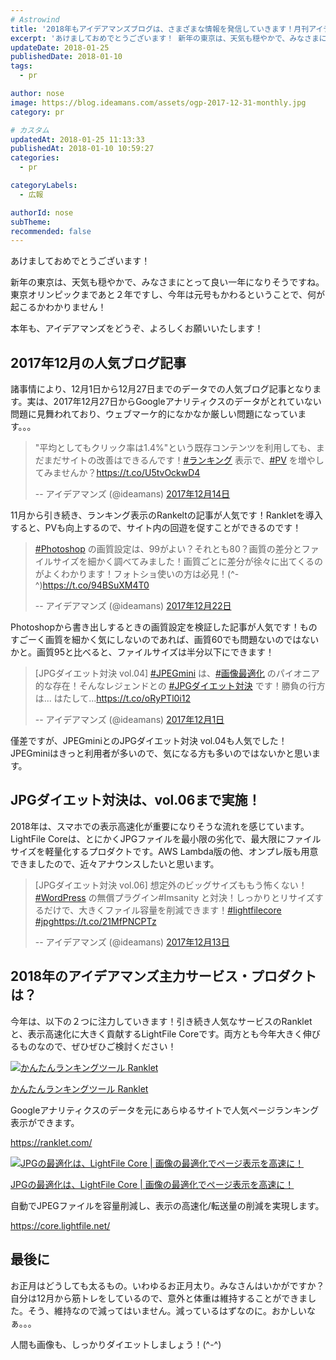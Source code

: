 ```yaml
---
# Astrowind
title: '2018年もアイデアマンズブログは、さまざまな情報を発信していきます！月刊アイデアマンズブログ 2017年12月の人気ブログ記事はこれだ！'
excerpt: 'あけましておめでとうございます！ 新年の東京は、天気も穏やかで、みなさまにとって...'
updateDate: 2018-01-25
publishedDate: 2018-01-10
tags: 
  - pr

author: nose
image: https://blog.ideamans.com/assets/ogp-2017-12-31-monthly.jpg
category: pr

# カスタム
updatedAt: 2018-01-25 11:13:33
publishedAt: 2018-01-10 10:59:27
categories: 
  - pr

categoryLabels: 
  - 広報

authorId: nose
subTheme: 
recommended: false
---
```


<p>あけましておめでとうございます！</p>
<p>新年の東京は、天気も穏やかで、みなさまにとって良い一年になりそうですね。東京オリンピックまであと２年ですし、今年は元号もかわるということで、何が起こるかわかりません！</p>
<p>本年も、アイデアマンズをどうぞ、よろしくお願いいたします！</p>
<p> </p>
<h2>2017年12月の人気ブログ記事</h2>
<p>諸事情により、12月1日から12月27日までのデータでの人気ブログ記事となります。実は、2017年12月27日からGoogleアナリティクスのデータがとれていない問題に見舞われており、ウェブマーケ的になかなか厳しい問題になっています。。。</p>
<blockquote class="twitter-tweet" data-lang="ja">
<p dir="ltr" lang="ja">"平均としてもクリック率は1.4%"という既存コンテンツを利用しても、まだまだサイトの改善はできるんです！<a href="https://twitter.com/hashtag/%E3%83%A9%E3%83%B3%E3%82%AD%E3%83%B3%E3%82%B0?src=hash&amp;ref_src=twsrc%5Etfw">#ランキング</a> 表示で、<a href="https://twitter.com/hashtag/PV?src=hash&amp;ref_src=twsrc%5Etfw">#PV</a> を増やしてみませんか？<a href="https://t.co/U5tvOckwD4">https://t.co/U5tvOckwD4</a></p>
-- アイデアマンズ (@ideamans) <a href="https://twitter.com/ideamans/status/941101741084430337?ref_src=twsrc%5Etfw">2017年12月14日</a></blockquote>
<script async="" src="https://platform.twitter.com/widgets.js" charset="utf-8" type="text/javascript"></script>
<p>11月から引き続き、ランキング表示のRankeltの記事が人気です！Rankletを導入すると、PVも向上するので、サイト内の回遊を促すことができるのです！</p>
<blockquote class="twitter-tweet" data-lang="ja">
<p dir="ltr" lang="ja"><a href="https://twitter.com/hashtag/Photoshop?src=hash&amp;ref_src=twsrc%5Etfw">#Photoshop</a> の画質設定は、99がよい？それとも80？画質の差分とファイルサイズを細かく調べてみました！画質ごとに差分が徐々に出てくるのがよくわかります！フォトショ使いの方は必見！(^-^)<a href="https://t.co/94BSuXM4T0">https://t.co/94BSuXM4T0</a></p>
-- アイデアマンズ (@ideamans) <a href="https://twitter.com/ideamans/status/944102053940523008?ref_src=twsrc%5Etfw">2017年12月22日</a></blockquote>
<script async="" src="https://platform.twitter.com/widgets.js" charset="utf-8" type="text/javascript"></script>
<p>Photoshopから書き出しするときの画質設定を検証した記事が人気です！ものすごーく画質を細かく気にしないのであれば、画質60でも問題ないのではないかと。画質95と比べると、ファイルサイズは半分以下にできます！</p>
<blockquote class="twitter-tweet" data-lang="ja">
<p dir="ltr" lang="ja">[JPGダイエット対決 vol.04] <a href="https://twitter.com/hashtag/JPEGmini?src=hash&amp;ref_src=twsrc%5Etfw">#JPEGmini</a> は、<a href="https://twitter.com/hashtag/%E7%94%BB%E5%83%8F%E6%9C%80%E9%81%A9%E5%8C%96?src=hash&amp;ref_src=twsrc%5Etfw">#画像最適化</a> のパイオニア的な存在！そんなレジェンドとの <a href="https://twitter.com/hashtag/JPG%E3%83%80%E3%82%A4%E3%82%A8%E3%83%83%E3%83%88%E5%AF%BE%E6%B1%BA?src=hash&amp;ref_src=twsrc%5Etfw">#JPGダイエット対決</a> です！勝負の行方は... はたして...<a href="https://t.co/oRyPTl0i12">https://t.co/oRyPTl0i12</a></p>
-- アイデアマンズ (@ideamans) <a href="https://twitter.com/ideamans/status/936424272591015936?ref_src=twsrc%5Etfw">2017年12月1日</a></blockquote>
<script async="" src="https://platform.twitter.com/widgets.js" charset="utf-8" type="text/javascript"></script>
<p>僅差ですが、JPEGminiとのJPGダイエット対決 vol.04も人気でした！JPEGminiはきっと利用者が多いので、気になる方も多いのではないかと思います。</p>
<p> </p>
<h2>JPGダイエット対決は、vol.06まで実施！</h2>
<p>2018年は、スマホでの表示高速化が重要になりそうな流れを感じています。LightFile Coreは、とにかくJPGファイルを最小限の劣化で、最大限にファイルサイズを軽量化するプロダクトです。AWS Lambda版の他、オンプレ版も用意できましたので、近々アナウンスしたいと思います。</p>
<blockquote class="twitter-tweet" data-lang="ja">
<p dir="ltr" lang="ja">[JPGダイエット対決 vol.06] 想定外のビッグサイズももう怖くない！<a href="https://twitter.com/hashtag/WordPress?src=hash&amp;ref_src=twsrc%5Etfw">#WordPress</a> の無償プラグイン#Imsanity と対決！しっかりとリサイズするだけで、大きくファイル容量を削減できます！<a href="https://twitter.com/hashtag/lightfilecore?src=hash&amp;ref_src=twsrc%5Etfw">#lightfilecore</a> <a href="https://twitter.com/hashtag/jpg?src=hash&amp;ref_src=twsrc%5Etfw">#jpg</a><a href="https://t.co/21MfPNCPTz">https://t.co/21MfPNCPTz</a></p>
-- アイデアマンズ (@ideamans) <a href="https://twitter.com/ideamans/status/940767911748218880?ref_src=twsrc%5Etfw">2017年12月13日</a></blockquote>
<script async="" src="https://platform.twitter.com/widgets.js" charset="utf-8" type="text/javascript"></script>
<p> </p>
<h2>2018年のアイデアマンズ主力サービス・プロダクトは？</h2>
<p>今年は、以下の２つに注力していきます！引き続き人気なサービスのRankletと、表示高速化に大きく貢献するLightFile Coreです。両方とも今年大きく伸びるものなので、ぜひぜひご検討ください！</p>
<div class="serviceBox">
<div class="serviceImage"><a href="https://ranklet.com/" target="_blank"><img src="https://blog.ideamans.com/assets/service-ranklet.jpg" alt="かんたんランキングツール Ranklet"></a></div>
<div class="serviceText">
<p class="serviceTitle"><a href="https://ranklet.com/" target="_blank">かんたんランキングツール Ranklet</a></p>
<p class="serviceDesc">Googleアナリティクスのデータを元にあらゆるサイトで人気ページランキング表示ができます。</p>
<p class="serviceLink"><a href="https://ranklet.com/" target="_blank">https://ranklet.com/</a></p>
</div>
</div>
<div class="serviceBox">
<div class="serviceImage"><a href="https://core.lightfile.net/" target="_blank"><img src="https://blog.ideamans.com/assets/service-lfc.jpg" alt="JPGの最適化は、LightFile Core | 画像の最適化でページ表示を高速に！"></a></div>
<div class="serviceText">
<p class="serviceTitle"><a href="https://core.lightfile.net/" target="_blank">JPGの最適化は、LightFile Core | 画像の最適化でページ表示を高速に！</a></p>
<p class="serviceDesc">自動でJPEGファイルを容量削減し、表示の高速化/転送量の削減を実現します。</p>
<p class="serviceLink"><a href="https://core.lightfile.net/" target="_blank">https://core.lightfile.net/</a></p>
</div>
</div>
<p> </p>
<h2>最後に</h2>
<p>お正月はどうしても太るもの。いわゆるお正月太り。みなさんはいかがですか？自分は12月から筋トレをしているので、意外と体重は維持することができました。そう、維持なので減ってはいません。減っているはずなのに。おかしいなぁ。。。</p>
<p>人間も画像も、しっかりダイエットしましょう！(^-^)</p>
<p> </p>
